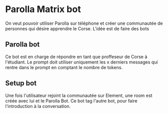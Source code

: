 # Parolla Matrix bot

On veut pouvoir utiliser Parolla sur téléphone et créer une communautée de personnes qui désire apprendre le Corse.
L'idée est de faire des bots

## Parolla bot

Ce bot est en charge de répondre en tant que proffeseur de Corse à l'étudiant.
Le prompt doit utiliser uniquement les x derniers messages qui rentre dans le prompt en comptant le nombre de tokens.

## Setup bot

Une fois l'utilisateur rejoint la communautée sur Element, une room est créée avec lui et le Parolla Bot. Ce bot tag l'autre bot, pour faire l'introduction à la conversation.

